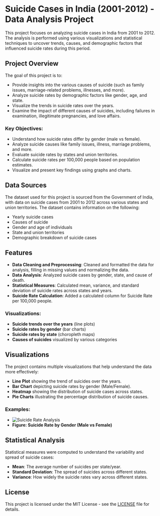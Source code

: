 
# Suicide Cases in India (2001-2012) - Data Analysis Project

This project focuses on analyzing suicide cases in India from 2001 to 2012. The analysis is performed using various visualizations and statistical techniques to uncover trends, causes, and demographic factors that influenced suicide rates during this period.

## Project Overview

The goal of this project is to:
- Provide insights into the various causes of suicide (such as family issues, marriage-related problems, illnesses, and more).
- Analyze suicide rates by demographic factors like gender, age, and state.
- Visualize the trends in suicide rates over the years.
- Examine the impact of different causes of suicides, including failures in examination, illegitimate pregnancies, and love affairs.

### Key Objectives:
- Understand how suicide rates differ by gender (male vs female).
- Analyze suicide causes like family issues, illness, marriage problems, and more.
- Evaluate suicide rates by states and union territories.
- Calculate suicide rates per 100,000 people based on population estimates.
- Visualize and present key findings using graphs and charts.

## Data Sources

The dataset used for this project is sourced from the Government of India, with data on suicide cases from 2001 to 2012 across various states and union territories. The dataset contains information on the following:
- Yearly suicide cases
- Causes of suicide
- Gender and age of individuals
- State and union territories
- Demographic breakdown of suicide cases

## Features

- **Data Cleaning and Preprocessing**: Cleaned and formatted the data for analysis, filling in missing values and normalizing the data.
- **Data Analysis**: Analyzed suicide cases by gender, state, and cause of death.
- **Statistical Measures**: Calculated mean, variance, and standard deviation of suicide rates across states and years.
- **Suicide Rate Calculation**: Added a calculated column for Suicide Rate per 100,000 people.
  
### Visualizations:
- **Suicide trends over the years** (line plots)
- **Suicide rates by gender** (bar charts)
- **Suicide rates by state** (choropleth maps)
- **Causes of suicides** visualized by various categories

## Visualizations

The project contains multiple visualizations that help understand the data more effectively:

- **Line Plot** showing the trend of suicides over the years.
- **Bar Chart** depicting suicide rates by gender (Male/Female).
- **Heatmap** showing the distribution of suicide cases across states.
- **Pie Charts** illustrating the percentage distribution of suicide causes.

### Examples:
- ![Suicide Rate Analysis](file:///Users/swarnkumar/Downloads/Screenshot%202024-10-16%20at%204.31.07%E2%80%AFPM.jpg)
- **Figure: Suicide Rate by Gender (Male vs Female)**

## Statistical Analysis

Statistical measures were computed to understand the variability and spread of suicide cases:

- **Mean**: The average number of suicides per state/year.
- **Standard Deviation**: The spread of suicides across different states.
- **Variance**: How widely the suicide rates vary across different states.

## License

This project is licensed under the MIT License - see the [LICENSE](https://github.com/swarrrrn/Suicides-Cases-In-India-2001-2012-/blob/main/LICENSE) file for details.


